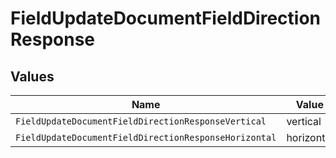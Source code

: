 # FieldUpdateDocumentFieldDirectionResponse


## Values

| Name                                                  | Value                                                 |
| ----------------------------------------------------- | ----------------------------------------------------- |
| `FieldUpdateDocumentFieldDirectionResponseVertical`   | vertical                                              |
| `FieldUpdateDocumentFieldDirectionResponseHorizontal` | horizontal                                            |